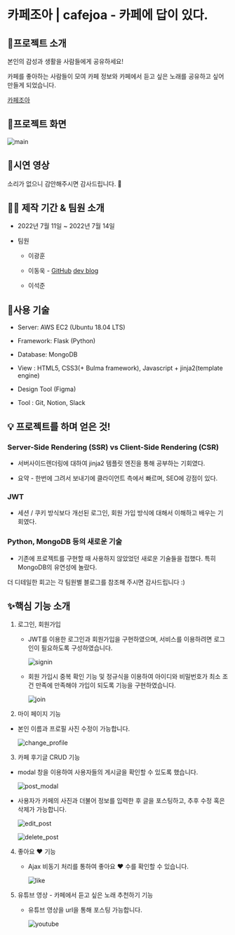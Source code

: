 # 카페조아 | cafejoa - 카페에 답이 있다.



## 🎉프로젝트 소개

본인의 감성과 생활을 사람들에게 공유하세요! 

카페를 좋아하는 사람들이 모여 카페 정보와 카페에서 듣고 싶은 노래를 공유하고 싶어 만들게 되었습니다.



[카페조아](http://moveuk.shop/login?msg=%EB%A1%9C%EA%B7%B8%EC%9D%B8+%EC%A0%95%EB%B3%B4%EA%B0%80+%EC%A1%B4%EC%9E%AC%ED%95%98%EC%A7%80+%EC%95%8A%EC%8A%B5%EB%8B%88%EB%8B%A4.)



## 🥰프로젝트 화면

![main](https://user-images.githubusercontent.com/84966961/179533633-087b4240-65ea-4f9a-a7e7-da9c16fb3a56.gif)



## 📸시연 영상

소리가 없으니 감안해주시면 감사드립니다. 🤡





## 🧑‍💻 제작 기간 & 팀원 소개

- 2022년 7월 11일 ~ 2022년 7월 14일

- 팀원
  
  - 이광훈
  
  - 이동욱 - [GitHub](https://github.com/Moveuk?tab=repositories) [dev blog](https://dul2.tistory.com/)
  
  - 이석준



## 🔨사용 기술

- Server: AWS EC2 (Ubuntu 18.04 LTS)

- Framework: Flask (Python)

- Database: MongoDB

- View : HTML5, CSS3(+ Bulma framework), Javascript + jinja2(template engine)

- Design Tool (Figma)

- Tool : Git, Notion, Slack





## 💡 프로젝트를 하며 얻은 것!

### Server-Side Rendering (SSR) vs Client-Side Rendering (CSR)

- 서버사이드렌더링에 대하여 jinja2 템플릿 엔진을 통해 공부하는 기회였다.

- 요약 - 한번에 그려서 보내기에 클라이언트 측에서 빠르며, SEO에 강점이 있다.

### JWT

- 세션 / 쿠키 방식보다 개선된 로그인, 회원 가입 방식에 대해서 이해하고 배우는 기회였다.

### Python, MongoDB 등의 새로운 기술

- 기존에 프로젝트를 구현할 때 사용하지 않았었던 새로운 기술들을 접했다. 특히 MongoDB의 유연성에 놀랐다.
  
  

더 디테일한 회고는 각 팀원별 블로그를 참조해 주시면 감사드립니다 :) 



## ✨핵심 기능 소개

1. 로그인, 회원가입
   
   - JWT를 이용한 로그인과 회원가입을 구현하였으며, 서비스를 이용하려면 로그인이 필요하도록 구성하였습니다.
     
     ![signin](https://user-images.githubusercontent.com/84966961/179533253-74f65c66-b07e-4978-8b51-93c6d2151e4a.gif)
   
   - 회원 가입시 중복 확인 기능 및 정규식을 이용하여 아이디와 비밀번호가 최소 조건 만족에 만족해야 가입이 되도록 기능을 구현하였습니다. 
     
     ![join](https://user-images.githubusercontent.com/84966961/179533403-648f8955-0875-41f8-9522-e0408d938454.gif)
     
     

2.  마이 페이지 기능
   
   - 본인 이름과 프로필 사진 수정이 가능합니다.
     
     ![change_profile](https://user-images.githubusercontent.com/84966961/179533991-8a6ef927-6307-4a6b-8f53-59113237460c.gif)
     
     

3.  카페 후기글 CRUD 기능
   
   - modal 창을 이용하여 사용자들의 게시글을 확인할 수 있도록 했습니다.
     
     ![post_modal](https://user-images.githubusercontent.com/84966961/179534550-a9474f7b-6b31-40dc-97fc-88e887958b15.gif)
   
   - 사용자가 카페의 사진과 더불어 정보를 입력한 후 글을 포스팅하고, 추후 수정 혹은 삭제가 가능합니다.
     
     ![edit_post](https://user-images.githubusercontent.com/84966961/179535636-2e2e6a1d-77f1-4ef0-9af8-2193d9132111.gif)
     
     ![delete_post](https://user-images.githubusercontent.com/84966961/179536864-c08b45fb-f081-444d-ab64-238dc7b6d007.gif)
     
     

4. 좋아요 ❤️ 기능
   
   - Ajax 비동기 처리를 통하여 좋아요 ❤️ 수를 확인할 수 있습니다.
     
     ![like](https://user-images.githubusercontent.com/84966961/179534760-72ca0336-4a33-45b6-a1b8-0ced1cd6ee41.gif)
     
     

5. 유튜브 영상 - 카페에서 듣고 싶은 노래 추천하기 기능
   
   - 유튜브 영상을 url을 통해 포스팅 가능합니다.
     
     ![youtube](https://user-images.githubusercontent.com/84966961/179536179-0429e398-d89c-4c53-8439-6ae81a961481.gif)
   
   
